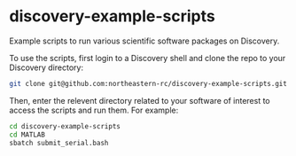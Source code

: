 # discovery-example-scripts
Example scripts to run various scientific software packages on Discovery.

To use the scripts, first login to a Discovery shell and clone the repo to your Discovery directory:

```bash
git clone git@github.com:northeastern-rc/discovery-example-scripts.git
```

Then, enter the relevent directory related to your software of interest to access the scripts and run them. For example:

```bash
cd discovery-example-scripts
cd MATLAB
sbatch submit_serial.bash 
```
